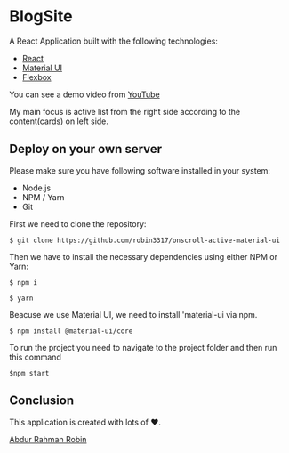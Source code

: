 # BlogSite
A React Application built with the following technologies:
* [React](https://facebook.com.github.io/react/)
* [Material UI](https://material-ui.com/)
* [Flexbox](https://developer.mozilla.org/en-US/docs/Web/CSS/CSS_Flexible_Box_Layout/Basic_Concepts_of_Flexbox)

You can see a demo video from [YouTube](https://youtu.be/33EoIydFI9o)

My main focus is active list from the right side according to the content(cards) on left side.

## Deploy on your own server
Please make sure you have following software installed in your system:
* Node.js
* NPM / Yarn
* Git

First we need to clone the repository:
```
$ git clone https://github.com/robin3317/onscroll-active-material-ui
```

Then we have to install the necessary dependencies using either NPM or Yarn:
```
$ npm i
```
```
$ yarn
```
Beacuse we use Material UI, we need to install 'material-ui via npm.
```
$ npm install @material-ui/core
```

To run the project you need to navigate to the project folder and then run this command 
```
$npm start
```

## Conclusion
This application is created with lots of ♥.

[Abdur Rahman Robin](https://twitter.com/robin4java)
